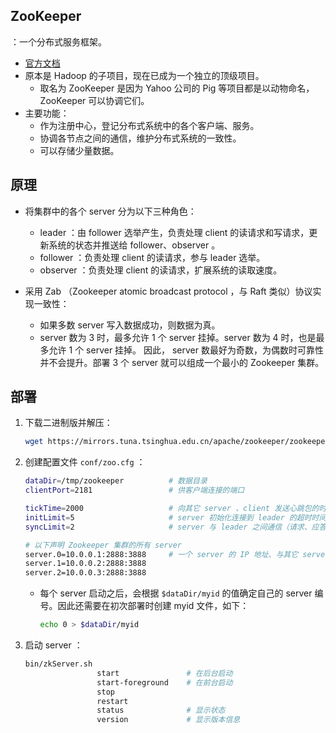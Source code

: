 ## ZooKeeper

：一个分布式服务框架。
- [官方文档](https://zookeeper.apache.org/doc/r3.6.2/index.html)
- 原本是 Hadoop 的子项目，现在已成为一个独立的顶级项目。
  - 取名为 ZooKeeper 是因为 Yahoo 公司的 Pig 等项目都是以动物命名，ZooKeeper 可以协调它们。
- 主要功能：
  - 作为注册中心，登记分布式系统中的各个客户端、服务。
  - 协调各节点之间的通信，维护分布式系统的一致性。
  - 可以存储少量数据。

## 原理

- 将集群中的各个 server 分为以下三种角色：
  - leader ：由 follower 选举产生，负责处理 client 的读请求和写请求，更新系统的状态并推送给 follower、observer 。
  - follower ：负责处理 client 的读请求，参与 leader 选举。
  - observer ：负责处理 client 的读请求，扩展系统的读取速度。

- 采用 Zab （Zookeeper atomic broadcast protocol ，与 Raft 类似）协议实现一致性：
  - 如果多数 server 写入数据成功，则数据为真。
  - server 数为 3 时，最多允许 1 个 server 挂掉。server 数为 4 时，也是最多允许 1 个 server 挂掉。
    因此， server 数最好为奇数，为偶数时可靠性并不会提升。部署 3 个 server 就可以组成一个最小的 Zookeeper 集群。

## 部署

1. 下载二进制版并解压：
    ```sh
    wget https://mirrors.tuna.tsinghua.edu.cn/apache/zookeeper/zookeeper-3.6.2/apache-zookeeper-3.6.2-bin.tar.gz
    ```

2. 创建配置文件 `conf/zoo.cfg` ：
    ```sh
    dataDir=/tmp/zookeeper          # 数据目录
    clientPort=2181                 # 供客户端连接的端口

    tickTime=2000                   # 向其它 server 、client 发送心跳包的时间间隔（ms）
    initLimit=5                     # server 初始化连接到 leader 的超时时间，单位为 tickTime
    syncLimit=2                     # server 与 leader 之间通信（请求、应答）的超时时间，单位为 tickTime

    # 以下声明 Zookeeper 集群的所有 server
    server.0=10.0.0.1:2888:3888     # 一个 server 的 IP 地址、与其它 server 通信的端口、用于 leader 选举的端口
    server.1=10.0.0.2:2888:3888
    server.2=10.0.0.3:2888:3888

    ```
    - 每个 server 启动之后，会根据 `$dataDir/myid` 的值确定自己的 server 编号。因此还需要在初次部署时创建 myid 文件，如下：
      ```sh
      echo 0 > $dataDir/myid
      ```

3. 启动 server ：
    ```sh
    bin/zkServer.sh
                    start               # 在后台启动
                    start-foreground    # 在前台启动
                    stop
                    restart
                    status              # 显示状态
                    version             # 显示版本信息
    ```
